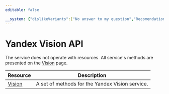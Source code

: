 ```yaml
---
editable: false

__system: {"dislikeVariants":["No answer to my question","Recomendations didn't help","The content doesn't match title","Other"]}
---
```



# Yandex Vision API
The service does not operate with resources. All service's methods are presented on the [Vision](Vision/) page.

Resource | Description
--- | ---
[Vision](Vision/index.md) | A set of methods for the Yandex Vision service.